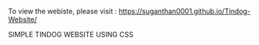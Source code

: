 To view the webiste, please visit : https://suganthan0001.github.io/Tindog-Website/

SIMPLE TINDOG WEBSITE USING CSS

